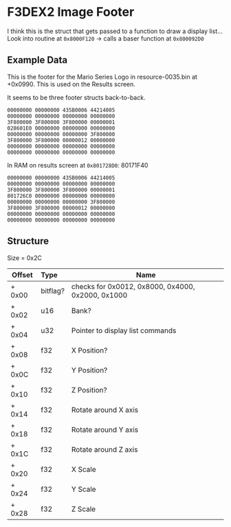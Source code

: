 # F3DEX2 Image Footer

I think this is the struct that gets passed to a function to draw a display list...
Look into routine at `0x8000F120` -> calls a baser function at `0x800092D0`

## Example Data
This is the footer for the Mario Series Logo in resource-0035.bin at +0x0990.
This is used on the Results screen.

It seems to be three footer structs back-to-back.

```
00000000 00000000 435B0006 44214005
00000000 00000000 00000000 00000000
3F800000 3F800000 3F800000 00000001
028601E0 00000000 00000000 00000000
00000000 00000000 00000000 3F800000
3F800000 3F800000 00000012 00000000
00000000 00000000 00000000 00000000
00000000 00000000 00000000 00000000
```

In RAM on results screen at `0x801728D0`:
80171F40
```
00000000 00000000 435B0006 44214005
00000000 00000000 00000000 00000000
3F800000 3F800000 3F800000 00000001
801726C0 00000000 00000000 00000000
00000000 00000000 00000000 3F800000
3F800000 3F800000 00000012 00000000
00000000 00000000 00000000 00000000
00000000 00000000 00000000 00000000
```

## Structure
Size = 0x2C

| Offset  | Type  | Name |
|---------|:------|------|
| + 0x00  | bitflag? | checks for 0x0012, 0x8000, 0x4000, 0x2000, 0x1000 |
| + 0x02  | u16   | Bank? |
| + 0x04  | u32   | Pointer to display list commands |
| + 0x08  | f32   | X Position? |
| + 0x0C  | f32   | Y Position? |
| + 0x10  | f32   | Z Position? |
| + 0x14  | f32   | Rotate around X axis |
| + 0x18  | f32   | Rotate around Y axis |
| + 0x1C  | f32   | Rotate around Z axis |
| + 0x20  | f32   | X Scale |
| + 0x24  | f32   | Y Scale |
| + 0x28  | f32   | Z Scale |
